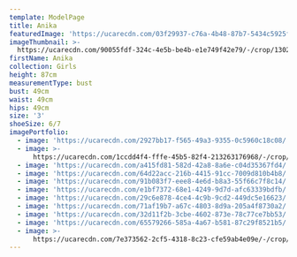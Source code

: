 ```yaml
---
template: ModelPage
title: Anika
featuredImage: 'https://ucarecdn.com/03f29937-c76a-4b48-87b7-5434c5925fd6/'
imageThumbnail: >-
  https://ucarecdn.com/90055fdf-324c-4e5b-be4b-e1e749f42e79/-/crop/1302x1722/189,35/-/preview/
firstName: Anika
collection: Girls
height: 87cm
measurementType: bust
bust: 49cm
waist: 49cm
hips: 49cm
size: '3'
shoeSize: 6/7
imagePortfolio:
  - image: 'https://ucarecdn.com/2927bb17-f565-49a3-9355-0c5960c18c08/'
  - image: >-
      https://ucarecdn.com/1ccdd4f4-fffe-45b5-82f4-213263176968/-/crop/1104x1352/396,76/-/preview/
  - image: 'https://ucarecdn.com/a415fd81-582d-42a8-8a6e-c04d35367fd4/'
  - image: 'https://ucarecdn.com/64d22acc-216b-4415-91cc-7009d810b4b8/'
  - image: 'https://ucarecdn.com/91b083f7-eee8-4e6d-b8a3-55f66c7f8c14/'
  - image: 'https://ucarecdn.com/e1bf7372-68e1-4249-9d7d-afc63339bdfb/'
  - image: 'https://ucarecdn.com/29c6e878-4ce4-4c9b-9cd2-449dc5e16623/'
  - image: 'https://ucarecdn.com/71af19b7-a67c-4803-8d9a-205a4f8730a2/'
  - image: 'https://ucarecdn.com/32d11f2b-3cbe-4602-873e-78c77ce7bb53/'
  - image: 'https://ucarecdn.com/65579266-585a-4a67-b581-87c29f8521b5/'
  - image: >-
      https://ucarecdn.com/7e373562-2cf5-4318-8c23-cfe59ab4e09e/-/crop/8375x5488/0,95/-/preview/
---
```


